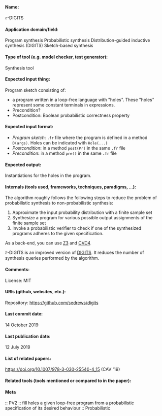 #### Name:
𝜏-DIGITS

#### Application domain/field:
Program synthesis
Probabilistic synthesis
Distribution-guided inductive synthesis (DIGITS)
Sketch-based synthesis

#### Type of tool (e.g. model checker, test generator):
Synthesis tool

#### Expected input thing:
Program sketch consisting of:
- a program written in a loop-free language with "holes". These "holes" represent some constant terminals in expressions.
- Precondition?
- Postcondition: Boolean probabilistic correctness property

#### Expected input format:
- *Program sketch*: `.fr` file where the program is defined in a method `D(args)`. Holes can be indicated with `Hole(...)`
- *Postcondition*: in a method `post(Pr)` in the same `.fr` file
- *Precondition*: in a method `pre()` in the same `.fr` file

#### Expected output:
Instantiations for the holes in the program.

#### Internals (tools used, frameworks, techniques, paradigms, ...):
The algorithm roughly follows the following steps to reduce the problem of probabilistic synthesis to non-probabilistic synthesis:
1. Approximate the input probability distribution with a finite sample set
2. Synthesize a program for various possible output assignments of the finite sample set
3. Invoke a probabilistic verifier to check if one of the synthesized programs adheres to the given specification.

As a back-end, you can use [Z3](Solvers/SMT/Z3.md) and [CVC4](Solvers/SMT/CVC4.md).

𝜏-DIGITS is an improved version of [DIGITS](DIGITS.md). It reduces the number of synthesis queries performed by the algorithm.

#### Comments:
License: MIT

#### URIs (github, websites, etc.):
Repository: https://github.com/sedrews/digits

#### Last commit date:
14 October 2019

#### Last publication date:
12 July 2019

#### List of related papers:
https://doi.org/10.1007/978-3-030-25540-4_15 (CAV '19)

#### Related tools (tools mentioned or compared to in the paper):

#### Meta
:: PV2 :: fill holes a given loop-free program from a probabilistic specification of its desired behaviour
:: Probabilistic
